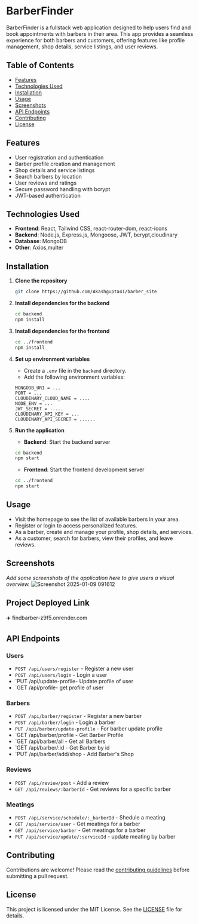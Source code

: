 # BarberFinder

BarberFinder is a fullstack web application designed to help users find and book appointments with barbers in their area. This app provides a seamless experience for both barbers and customers, offering features like profile management, shop details, service listings, and user reviews.

## Table of Contents
- [Features](#features)
- [Technologies Used](#technologies-used)
- [Installation](#installation)
- [Usage](#usage)
- [Screenshots](#screenshots)
- [API Endpoints](#api-endpoints)
- [Contributing](#contributing)
- [License](#license)

## Features
- User registration and authentication
- Barber profile creation and management
- Shop details and service listings
- Search barbers by location
- User reviews and ratings
- Secure password handling with bcrypt
- JWT-based authentication

## Technologies Used
- **Frontend**: React, Tailwind CSS, react-router-dom, react-icons
- **Backend**: Node.js, Express.js, Mongoose, JWT, bcrypt,cloudinary
- **Database**: MongoDB
- **Other**: Axios,multer

## Installation

1. **Clone the repository**
    ```bash
    git clone https://github.com/Akashgupta41/barber_site
    ```

2. **Install dependencies for the backend**
    ```bash
    cd backend
    npm install
    ```

3. **Install dependencies for the frontend**
    ```bash
    cd ../frontend
    npm install
    ```

4. **Set up environment variables**
    - Create a `.env` file in the `backend` directory.
    - Add the following environment variables:
    ``` 
    MONGODB_URI = ...
    PORT = ...
    CLOUDINARY_CLOUD_NAME = ....
    NODE_ENV = ...
    JWT_SECRET = .....
    CLOUDINARY_API_KEY = ...
    CLOUDINARY_API_SECRET = ......
    ```

5. **Run the application**
    - **Backend**: Start the backend server
    ```bash
    cd backend
    npm start
    ```

    - **Frontend**: Start the frontend development server
    ```bash
    cd ../frontend
    npm start
    ```

## Usage
- Visit the homepage to see the list of available barbers in your area.
- Register or login to access personalized features.
- As a barber, create and manage your profile, shop details, and services.
- As a customer, search for barbers, view their profiles, and leave reviews.

## Screenshots
_Add some screenshots of the application here to give users a visual overview._
![Screenshot 2025-01-09 091612](https://github.com/user-attachments/assets/5f936e28-5369-4c60-b992-3f648c6b76e4)

## Project Deployed Link

✈️ findbarber-z9f5.onrender.com


## API Endpoints
### Users
- `POST /api/users/register` - Register a new user
- `POST /api/users/login` - Login a user
- `PUT /api/update-profile- Update profile of user
- `GET /api/profile- get profile of user


### Barbers
- `POST /api/barber/register` - Register a new barber
- `POST /api/barber/login` - Login a barber
- `PUT /api/barber/update-profile` - For barber  update profile
- `GET /api/barber/profile -  Get Barber Profile
-  `GET /api/barber/all -  Get all Barbers
-   `GET /api/barber/:id -  Get Barber by id
-   `PUT /api/barber/add/shop -  Add Barber's Shop

### Reviews
- `POST /api/review/post` - Add a review
- `GET /api/reviews/:barberId` - Get reviews for a specific barber

### Meatings
- `POST /api/service/schedule/:_barberId` - Shedule a meating
- `GET /api/service/user` - Get meatings for a  barber
- `GET /api/service/barber` - Get meatings for a  barber
- `PUT /api/service/update/:serviceId` - update meating by barber
  
## Contributing
Contributions are welcome! Please read the [contributing guidelines](CONTRIBUTING.md) before submitting a pull request.

## License
This project is licensed under the MIT License. See the [LICENSE](LICENSE) file for details.
